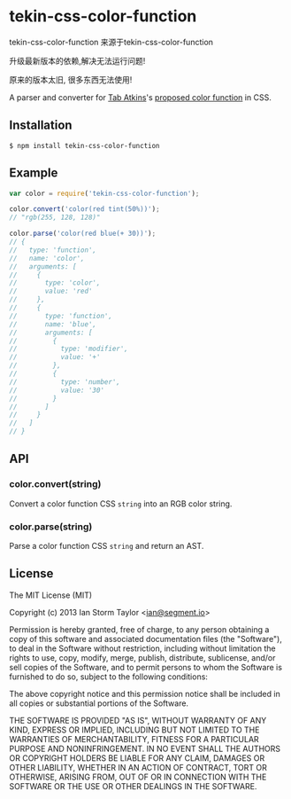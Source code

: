 
# tekin-css-color-function

tekin-css-color-function 来源于tekin-css-color-function

升级最新版本的依赖,解决无法运行问题!

原来的版本太旧, 很多东西无法使用!


  A parser and converter for [Tab Atkins](https://github.com/tabatkins)'s [proposed color function](http://dev.w3.org/csswg/css-color/#modifying-colors) in CSS.



## Installation

    $ npm install tekin-css-color-function

## Example

```js
var color = require('tekin-css-color-function');

color.convert('color(red tint(50%))');
// "rgb(255, 128, 128)"

color.parse('color(red blue(+ 30))');
// {
//   type: 'function',
//   name: 'color',
//   arguments: [
//     {
//       type: 'color',
//       value: 'red'
//     },
//     {
//       type: 'function',
//       name: 'blue',
//       arguments: [
//         {
//           type: 'modifier',
//           value: '+'
//         },
//         {
//           type: 'number',
//           value: '30'
//         }
//       ]
//     }
//   ]
// }
```

## API

### color.convert(string)

  Convert a color function CSS `string` into an RGB color string.

### color.parse(string)

  Parse a color function CSS `string` and return an AST.

## License

  The MIT License (MIT)

  Copyright (c) 2013 Ian Storm Taylor &lt;ian@segment.io&gt;

  Permission is hereby granted, free of charge, to any person obtaining a copy of this software and associated documentation files (the "Software"), to deal in the Software without restriction, including without limitation the rights to use, copy, modify, merge, publish, distribute, sublicense, and/or sell copies of the Software, and to permit persons to whom the Software is furnished to do so, subject to the following conditions:

  The above copyright notice and this permission notice shall be included in all copies or substantial portions of the Software.

  THE SOFTWARE IS PROVIDED "AS IS", WITHOUT WARRANTY OF ANY KIND, EXPRESS OR IMPLIED, INCLUDING BUT NOT LIMITED TO THE WARRANTIES OF MERCHANTABILITY, FITNESS FOR A PARTICULAR PURPOSE AND NONINFRINGEMENT. IN NO EVENT SHALL THE AUTHORS OR COPYRIGHT HOLDERS BE LIABLE FOR ANY CLAIM, DAMAGES OR OTHER LIABILITY, WHETHER IN AN ACTION OF CONTRACT, TORT OR OTHERWISE, ARISING FROM, OUT OF OR IN CONNECTION WITH THE SOFTWARE OR THE USE OR OTHER DEALINGS IN THE SOFTWARE.
